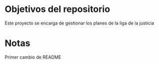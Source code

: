# Objetivos del repositorio

Este proyecto se encarga de gestionar los planes de la liga de la justicia

# Notas

Primer cambio de README 
